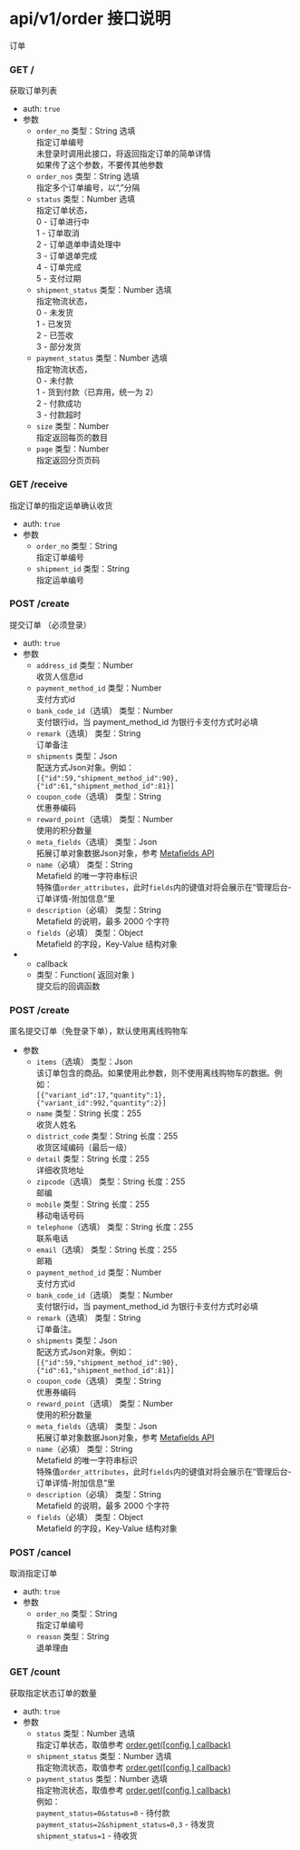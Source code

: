 # api/v1/order 接口说明

订单

### **GET /**

获取订单列表

<!-- .api-param -->

* auth: `true`
* 参数
    * ```order_no``` 类型：String 选填<br/>指定订单编号<br/>未登录时调用此接口，将返回指定订单的简单详情<br>如果传了这个参数，不要传其他参数
    * ```order_nos``` 类型：String 选填<br/>指定多个订单编号，以“,”分隔
    * ```status``` 类型：Number 选填<br/>指定订单状态，<br/>0 - 订单进行中<br/>1 - 订单取消<br/>2 - 订单退单申请处理中<br/>3 - 订单退单完成<br/>4 - 订单完成<br/>5 - 支付过期
    * ```shipment_status``` 类型：Number 选填<br/>指定物流状态，<br/>0 - 未发货<br/>1 - 已发货<br/>2 - 已签收<br/>3 - 部分发货
    * ```payment_status``` 类型：Number 选填<br/>指定物流状态，<br/>0 - 未付款<br/>1 - 货到付款（已弃用，统一为 2）<br/>2 - 付款成功<br/>3 - 付款超时
    * ```size``` 类型：Number<br/>指定返回每页的数目
    * ```page``` 类型：Number<br/>指定返回分页页码

<!-- endapi -->

<!-- api -->
<!-- .api-sdk -->

### **GET /receive**

指定订单的指定运单确认收货

<!-- .api-param -->

* auth: `true`
* 参数
    * ```order_no``` 类型：String<br/>指定订单编号
    * ```shipment_id``` 类型：String<br/>指定运单编号

<!-- endapi -->

<!-- api -->
<!-- .api-sdk -->

### **POST /create**

提交订单 （必须登录）

<!-- .api-param -->

* auth: `true`
* 参数
    * ```address_id``` 类型：Number<br/>收货人信息id
    * ```payment_method_id``` 类型：Number<br/>支付方式id
    * ```bank_code_id```（选填） 类型：Number<br/>支付银行id，当 payment_method_id 为银行卡支付方式时必填
    * ```remark```（选填） 类型：String<br/>订单备注
    * ```shipments``` 类型：Json<br/>配送方式Json对象。例如：<br/>```[{"id":59,"shipment_method_id":90},{"id":61,"shipment_method_id":81}]```
    * ```coupon_code```（选填） 类型：String<br/>优惠券编码
    * ```reward_point```（选填） 类型：Number<br/>使用的积分数量
    * ```meta_fields```（选填） 类型：Json<br/>拓展订单对象数据Json对象，参考 [Metafields API](/app/s/553e347e0abc3e6f3e000038)
     * `name`（必填） 类型：String<br/>Metafield 的唯一字符串标识<br/>特殊值`order_attributes`，此时`fields`内的键值对将会展示在“管理后台-订单详情-附加信息”里
     * `description`（必填） 类型：String<br/>Metafield 的说明，最多 2000 个字符
     * `fields`（必填） 类型：Object<br/>Metafield 的字段，Key-Value 结构对象
* * callback
  * 类型：Function( 返回对象 )<br/>提交后的回调函数

<!-- endapi -->

<!-- api -->
<!-- .api-sdk -->

### **POST /create**

匿名提交订单（免登录下单），默认使用离线购物车

<!-- .api-param -->

* 参数
    * ```items```（选填） 类型：Json<br/>该订单包含的商品。如果使用此参数，则不使用离线购物车的数据。例如：<br/>```[{"variant_id":17,"quantity":1},{"variant_id":992,"quantity":2}]```
    * ```name``` 类型：String 长度：255<br/>收货人姓名
    * ```district_code``` 类型：String 长度：255<br/>收货区域编码（最后一级）
    * ```detail``` 类型：String 长度：255<br/>详细收货地址
    * ```zipcode```（选填） 类型：String 长度：255<br/>邮编
    * ```mobile``` 类型：String 长度：255<br/>移动电话号码
    * ```telephone```（选填） 类型：String 长度：255<br/>联系电话
    * ```email```（选填） 类型：String 长度：255<br/>邮箱
    * ```payment_method_id``` 类型：Number<br/>支付方式id
    * ```bank_code_id```（选填） 类型：Number<br/>支付银行id，当 payment_method_id 为银行卡支付方式时必填
    * ```remark```（选填） 类型：String<br/>订单备注。
    * ```shipments``` 类型：Json<br/>配送方式Json对象。例如：<br/>```[{"id":59,"shipment_method_id":90},{"id":61,"shipment_method_id":81}]```
    * ```coupon_code```（选填） 类型：String<br/>优惠券编码
    * ```reward_point```（选填） 类型：Number<br/>使用的积分数量
    * ```meta_fields```（选填） 类型：Json<br/>拓展订单对象数据Json对象，参考 [Metafields API](/app/s/553e347e0abc3e6f3e000038)
     * `name`（必填） 类型：String<br/>Metafield 的唯一字符串标识<br/>特殊值`order_attributes`，此时`fields`内的键值对将会展示在“管理后台-订单详情-附加信息”里
     * `description`（必填） 类型：String<br/>Metafield 的说明，最多 2000 个字符
     * `fields`（必填） 类型：Object<br/>Metafield 的字段，Key-Value 结构对象

<!-- endapi -->

<!-- api -->
<!-- .api-sdk -->

### **POST /cancel**

取消指定订单

<!-- .api-param -->

* auth: `true`
* 参数
    * ```order_no``` 类型：String<br/>指定订单编号
    * ```reason``` 类型：String<br/>退单理由

<!-- endapi -->

<!-- api -->
<!-- .api-sdk -->

### **GET /count**

获取指定状态订单的数量

<!-- .api-param -->

* auth: `true`
* 参数
    * ```status``` 类型：Number 选填<br/>指定订单状态，取值参考 [order.get([config,] callback)](#-get-config-callback-)
    * ```shipment_status``` 类型：Number 选填<br/>指定物流状态，取值参考 [order.get([config,] callback)](#-get-config-callback-)
    * ```payment_status``` 类型：Number 选填<br/>指定物流状态，取值参考 [order.get([config,] callback)](#-get-config-callback-)<br/>例如：<br/>```payment_status=0&status=0``` - 待付款 <br/>```payment_status=2&shipment_status=0,3``` - 待发货<br/>```shipment_status=1``` - 待收货
